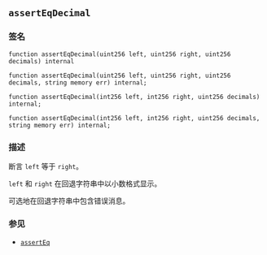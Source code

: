 ## `assertEqDecimal`

### 签名

```solidity
function assertEqDecimal(uint256 left, uint256 right, uint256 decimals) internal
```

```solidity
function assertEqDecimal(uint256 left, uint256 right, uint256 decimals, string memory err) internal;
```

```solidity
function assertEqDecimal(int256 left, int256 right, uint256 decimals) internal;
```

```solidity
function assertEqDecimal(int256 left, int256 right, uint256 decimals, string memory err) internal;
```

### 描述

断言 `left` 等于 `right`。

`left` 和 `right` 在回退字符串中以小数格式显示。

可选地在回退字符串中包含错误消息。

### 参见

- [`assertEq`](./assertEq.md)